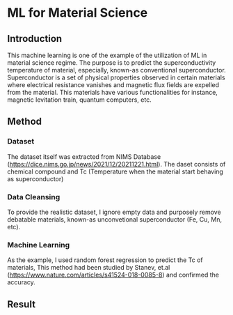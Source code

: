# ML for Material Science

## Introduction
This machine learning is one of the example of the utilization of ML in material science regime.
The purpose is to predict the superconductivity temperature of material, especially, known-as conventional superconductor.
Superconductor is a set of physical properties observed in certain materials where electrical resistance vanishes and magnetic flux fields are expelled from the material. This materials have various functionalities for instance, magnetic levitation train, quantum computers, etc.

## Method
### Dataset
The dataset itself was extracted from NIMS Database (https://dice.nims.go.jp/news/2021/12/20211221.html).
The daset consists of chemical compound and Tc (Temperature when the material start behaving as superconductor)
### Data Cleansing
To provide the realistic dataset, I ignore empty data and purposely remove debatable materials, known-as unconvetional superconductor (Fe, Cu, Mn, etc).
### Machine Learning
As the example, I used random forest regression to predict the Tc of materials, This method had been studied by Stanev, et.al (https://www.nature.com/articles/s41524-018-0085-8) and confirmed the accuracy.

## Result


